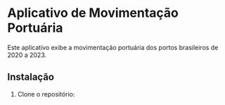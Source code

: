 # Aplicativo de Movimentação Portuária

Este aplicativo exibe a movimentação portuária dos portos brasileiros de 2020 a 2023.

## Instalação

1. Clone o repositório:
